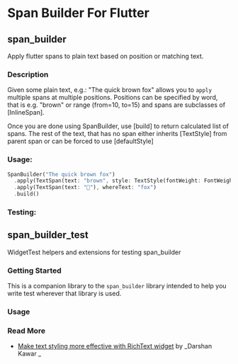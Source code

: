 # Span Builder For Flutter

## span_builder

Apply flutter spans to plain text based on position or matching text.

### Description

Given some plain text, e.g.: "The quick brown fox" allows you to `apply` multiple spans at multiple positions. Positions can be specified by word, that is e.g. "brown" or range (from=10, to=15) and spans are subclasses of [InlineSpan].

Once you are done using SpanBuilder, use [build] to return calculated list of spans.
The rest of the text, that has no span either inherits [TextStyle] from parent span or can be forced
to use [defaultStyle]

### Usage:

```dart
SpanBuilder("The quick brown fox")
  .apply(TextSpan(text: "brown", style: TextStyle(fontWeight: FontWeight.bold)))
  .apply(TextSpan(text: "🦊"), whereText: "fox")
  .build()
```

### Testing:

## span_builder_test

WidgetTest helpers and extensions for testing span_builder

### Getting Started

This is a companion library to the `span_builder` library intended to help you write test wherever that library is used.

### Usage

### Read More

- [Make text styling more effective with RichText widget](https://medium.com/flutter-community/make-text-styling-more-effective-with-richtext-widget-b0e0cb4771ef) by _Darshan Kawar
_
